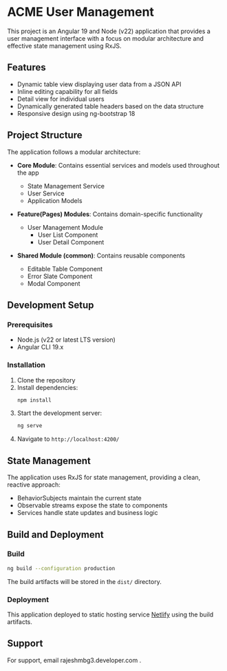 # ACME User Management

This project is an Angular 19 and Node (v22) application that provides a user management interface with a focus on modular architecture and effective state management using RxJS.

## Features

- Dynamic table view displaying user data from a JSON API
- Inline editing capability for all fields
- Detail view for individual users
- Dynamically generated table headers based on the data structure
- Responsive design using ng-bootstrap 18

## Project Structure

The application follows a modular architecture:

- **Core Module**: Contains essential services and models used throughout the app
  - State Management Service
  - User Service
  - Application Models

- **Feature(Pages) Modules**: Contains domain-specific functionality
  - User Management Module
    - User List Component
    - User Detail Component

- **Shared Module (common)**: Contains reusable components
  - Editable Table Component
  - Error Slate Component
  - Modal Component

## Development Setup

### Prerequisites

- Node.js (v22 or latest LTS version)
- Angular CLI 19.x

### Installation

1. Clone the repository
2. Install dependencies:
   ```bash
   npm install
   ```
3. Start the development server:
   ```bash
   ng serve
   ```
4. Navigate to `http://localhost:4200/`

## State Management

The application uses RxJS for state management, providing a clean, reactive approach:

- BehaviorSubjects maintain the current state
- Observable streams expose the state to components
- Services handle state updates and business logic

## Build and Deployment

### Build

```bash
ng build --configuration production
```

The build artifacts will be stored in the `dist/` directory.

### Deployment

This application deployed to static hosting service [Netlify](https://dulcet-creponne-9453ed.netlify.app/pages/users) using the build artifacts.

## Support

For support, email rajeshmbg3.developer.com .
